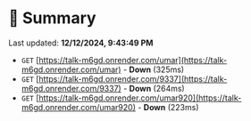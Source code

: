 # 📖 Summary
Last updated: **12/12/2024, 9:43:49 PM**

- `GET` [https://talk-m6gd.onrender.com/umar](https://talk-m6gd.onrender.com/umar) - **Down** (325ms)
- `GET` [https://talk-m6gd.onrender.com/9337](https://talk-m6gd.onrender.com/9337) - **Down** (264ms)
- `GET` [https://talk-m6gd.onrender.com/umar920](https://talk-m6gd.onrender.com/umar920) - **Down** (223ms)
